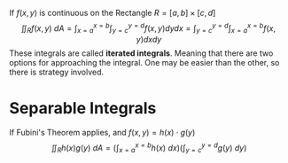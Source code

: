 If $f(x,y)$ is continuous on the Rectangle $R = [a,b] \times [c,d]$
$$
\iint_{R} f(x,y)\ dA =
\int^{x=b}_{x=a} \int^{y=d}_{y=c} f(x,y) dydx =
 \int^{y=d}_{y=c} \int^{x=b}_{x=a} f(x,y) dxdy
$$
These integrals are called **iterated integrals**. Meaning that there are two options for approaching the integral. One may be easier than the other, so there is strategy involved.

# Separable Integrals
If Fubini's Theorem applies, and $f(x,y) = h(x)\cdot g(y)$
$$
\iint_{R} h(x)g(y)\ dA = \left(\int^{x=b}_{x=a} h(x)\ dx\right)\left(\int^{y=d}_{y=c} g(y)\ dy\right)
$$
